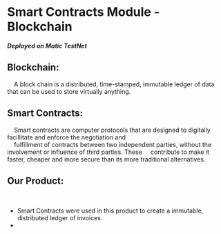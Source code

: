 # **Smart Contracts Module - Blockchain**

**_Deployed on Matic TestNet_**

## **Blockchain:**

&nbsp;&nbsp;&nbsp;&nbsp;A block chain is a distributed, time-stamped, immutable ledger of data that can be used to store virtually anything. <br/>

## **Smart Contracts:**

&nbsp;&nbsp;&nbsp;&nbsp;Smart contracts are computer protocols that are designed to digitally facillitate and enforce the negotiation and<br/>&nbsp;&nbsp;&nbsp; fulfillment of contracts between two independent parties, without the involvement or influence of third parties. These &nbsp;&nbsp;&nbsp;&nbsp;contribute to make it faster, cheaper and more secure than its more traditional alternatives.

## **Our Product:**

&nbsp;&nbsp;&nbsp;&nbsp;

- Smart Contracts were used in this product to create a immutable, distributed ledger of invoices.
-
